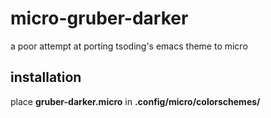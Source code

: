 # micro-gruber-darker
a poor attempt at porting tsoding's emacs theme to micro


## installation

place **gruber-darker.micro** in **.config/micro/colorschemes/**
